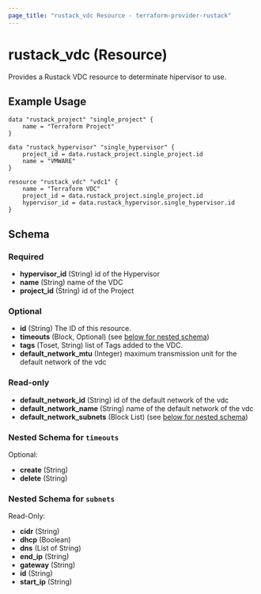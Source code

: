 ```yaml
---
page_title: "rustack_vdc Resource - terraform-provider-rustack"
---
```

# rustack_vdc (Resource)

Provides a Rustack VDC resource to determinate hipervisor to use.

## Example Usage

```hcl
data "rustack_project" "single_project" {
    name = "Terraform Project"
}

data "rustack_hypervisor" "single_hypervisor" {
    project_id = data.rustack_project.single_project.id
    name = "VMWARE"
}

resource "rustack_vdc" "vdc1" {
    name = "Terraform VDC"
    project_id = data.rustack_project.single_project.id
    hypervisor_id = data.rustack_hypervisor.single_hypervisor.id
}
```

## Schema

### Required

- **hypervisor_id** (String) id of the Hypervisor
- **name** (String) name of the VDC
- **project_id** (String) id of the Project

### Optional

- **id** (String) The ID of this resource.
- **timeouts** (Block, Optional) (see [below for nested schema](#nestedblock--timeouts))
- **tags** (Toset, String) list of Tags added to the VDC.
- **default_network_mtu** (Integer) maximum transmission unit for the default network of the vdc

### Read-only

- **default_network_id** (String) id of the default network of the vdc
- **default_network_name** (String) name of the default network of the vdc
- **default_network_subnets** (Block List) (see [below for nested schema](#nestedblock--subnets))

<a id="nestedblock--timeouts"></a>
### Nested Schema for `timeouts`

Optional:

- **create** (String)
- **delete** (String)

<a id="nestedblock--subnets"></a>
### Nested Schema for `subnets`

Read-Only:

- **cidr** (String)
- **dhcp** (Boolean)
- **dns** (List of String)
- **end_ip** (String)
- **gateway** (String)
- **id** (String)
- **start_ip** (String)
